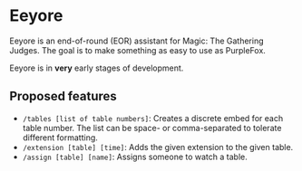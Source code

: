 # Eeyore

Eeyore is an end-of-round (EOR) assistant for Magic: The Gathering Judges. The goal is to make something as easy to use as PurpleFox.

Eeyore is in **very** early stages of development.

## Proposed features

* `/tables [list of table numbers]`: Creates a discrete embed for each table number. The list can be space- or comma-separated to tolerate different formatting.
* `/extension [table] [time]`: Adds the given extension to the given table.
* `/assign [table] [name]`: Assigns someone to watch a table. 
